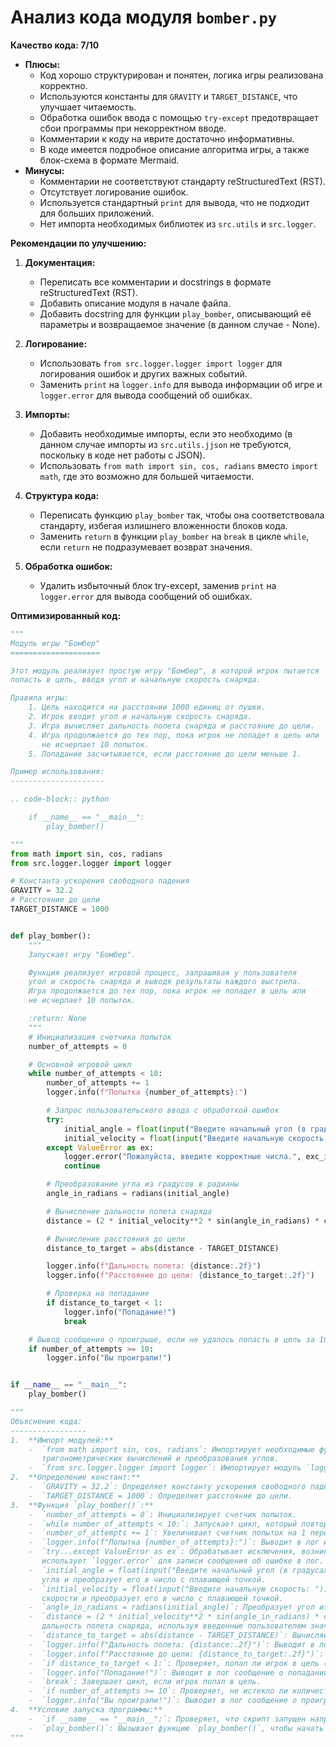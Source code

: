 # Анализ кода модуля `bomber.py`

**Качество кода: 7/10**

-   **Плюсы:**
    -   Код хорошо структурирован и понятен, логика игры реализована корректно.
    -   Используются константы для `GRAVITY` и `TARGET_DISTANCE`, что улучшает читаемость.
    -   Обработка ошибок ввода с помощью `try-except` предотвращает сбои программы при некорректном вводе.
    -   Комментарии к коду на иврите достаточно информативны.
    -   В коде имеется подробное описание алгоритма игры, а также блок-схема в формате Mermaid.
-   **Минусы:**
    -   Комментарии не соответствуют стандарту reStructuredText (RST).
    -   Отсутствует логирование ошибок.
    -   Используется стандартный `print` для вывода, что не подходит для больших приложений.
    -   Нет импорта необходимых библиотек из `src.utils` и `src.logger`.

**Рекомендации по улучшению:**

1.  **Документация:**
    -   Переписать все комментарии и docstrings в формате reStructuredText (RST).
    -   Добавить описание модуля в начале файла.
    -   Добавить docstring для функции `play_bomber`, описывающий её параметры и возвращаемое значение (в данном случае - None).

2.  **Логирование:**
    -   Использовать `from src.logger.logger import logger` для логирования ошибок и других важных событий.
    -   Заменить `print` на `logger.info` для вывода информации об игре и `logger.error` для вывода сообщений об ошибках.

3.  **Импорты:**
    -   Добавить необходимые импорты, если это необходимо (в данном случае импорты из `src.utils.jjson` не требуются, поскольку в коде нет работы с JSON).
    -  Использовать `from math import sin, cos, radians` вместо `import math`, где это возможно для большей читаемости.
  
4.  **Структура кода:**
    -  Переписать функцию `play_bomber` так, чтобы она соответствовала стандарту, избегая излишнего вложенности блоков кода.
    -   Заменить `return` в функции `play_bomber` на `break` в цикле `while`, если `return` не подразумевает возврат значения.
5.  **Обработка ошибок:**
    -   Удалить избыточный блок try-except, заменив `print` на `logger.error` для вывода сообщений об ошибках.

**Оптимизированный код:**

```python
"""
Модуль игры "Бомбер"
====================

Этот модуль реализует простую игру "Бомбер", в которой игрок пытается
попасть в цель, вводя угол и начальную скорость снаряда.

Правила игры:
    1. Цель находится на расстоянии 1000 единиц от пушки.
    2. Игрок вводит угол и начальную скорость снаряда.
    3. Игра вычисляет дальность полета снаряда и расстояние до цели.
    4. Игра продолжается до тех пор, пока игрок не попадет в цель или
       не исчерпает 10 попыток.
    5. Попадание засчитывается, если расстояние до цели меньше 1.

Пример использования:
---------------------

.. code-block:: python

    if __name__ == "__main__":
        play_bomber()

"""
from math import sin, cos, radians
from src.logger.logger import logger

# Константа ускорения свободного падения
GRAVITY = 32.2
# Расстояние до цели
TARGET_DISTANCE = 1000


def play_bomber():
    """
    Запускает игру "Бомбер".

    Функция реализует игровой процесс, запрашивая у пользователя
    угол и скорость снаряда и выводя результаты каждого выстрела.
    Игра продолжается до тех пор, пока игрок не попадет в цель или
    не исчерпает 10 попыток.

    :return: None
    """
    # Инициализация счетчика попыток
    number_of_attempts = 0

    # Основной игровой цикл
    while number_of_attempts < 10:
        number_of_attempts += 1
        logger.info(f"Попытка {number_of_attempts}:")

        # Запрос пользовательского ввода с обработкой ошибок
        try:
            initial_angle = float(input("Введите начальный угол (в градусах): "))
            initial_velocity = float(input("Введите начальную скорость: "))
        except ValueError as ex:
            logger.error("Пожалуйста, введите корректные числа.", exc_info=ex)
            continue

        # Преобразование угла из градусов в радианы
        angle_in_radians = radians(initial_angle)

        # Вычисление дальности полета снаряда
        distance = (2 * initial_velocity**2 * sin(angle_in_radians) * cos(angle_in_radians)) / GRAVITY

        # Вычисление расстояния до цели
        distance_to_target = abs(distance - TARGET_DISTANCE)

        logger.info(f"Дальность полета: {distance:.2f}")
        logger.info(f"Расстояние до цели: {distance_to_target:.2f}")

        # Проверка на попадание
        if distance_to_target < 1:
            logger.info("Попадание!")
            break

    # Вывод сообщения о проигрыше, если не удалось попасть в цель за 10 попыток
    if number_of_attempts >= 10:
        logger.info("Вы проиграли!")


if __name__ == "__main__":
    play_bomber()

"""
Объяснение кода:
-----------------
1.  **Импорт модулей:**
    -  `from math import sin, cos, radians`: Импортирует необходимые функции из модуля `math` для
       тригонометрических вычислений и преобразования углов.
    -  `from src.logger.logger import logger`: Импортирует модуль `logger` для ведения журнала событий и ошибок.
2.  **Определение констант:**
    -  `GRAVITY = 32.2`: Определяет константу ускорения свободного падения.
    -  `TARGET_DISTANCE = 1000`: Определяет расстояние до цели.
3.  **Функция `play_bomber()`:**
    -  `number_of_attempts = 0`: Инициализирует счетчик попыток.
    -  `while number_of_attempts < 10:`: Запускает цикл, который повторяется не более 10 раз.
    -  `number_of_attempts += 1`: Увеличивает счетчик попыток на 1 перед каждой попыткой.
    -  `logger.info(f"Попытка {number_of_attempts}:")`: Выводит в лог информацию о номере текущей попытки.
    -  `try...except ValueError as ex`: Обрабатывает исключения, возникающие при некорректном вводе чисел пользователем,
       использует `logger.error` для записи сообщения об ошибке в лог.
    -  `initial_angle = float(input("Введите начальный угол (в градусах): "))`: Запрашивает у пользователя ввод начального
       угла и преобразует его в число с плавающей точкой.
    -  `initial_velocity = float(input("Введите начальную скорость: "))`: Запрашивает у пользователя ввод начальной
       скорости и преобразует его в число с плавающей точкой.
    -  `angle_in_radians = radians(initial_angle)`: Преобразует угол из градусов в радианы.
    -  `distance = (2 * initial_velocity**2 * sin(angle_in_radians) * cos(angle_in_radians)) / GRAVITY`: Вычисляет
       дальность полета снаряда, используя введенные пользователем значения.
    -  `distance_to_target = abs(distance - TARGET_DISTANCE)`: Вычисляет расстояние от места падения снаряда до цели.
    -  `logger.info(f"Дальность полета: {distance:.2f}")`: Выводит в лог информацию о дальности полета снаряда.
    -  `logger.info(f"Расстояние до цели: {distance_to_target:.2f}")`: Выводит в лог информацию о расстоянии до цели.
    -  `if distance_to_target < 1:`: Проверяет, попал ли игрок в цель (расстояние до цели меньше 1).
    -  `logger.info("Попадание!")`: Выводит в лог сообщение о попадании в цель.
    -  `break`: Завершает цикл, если игрок попал в цель.
    -  `if number_of_attempts >= 10`: Проверяет, не истекло ли количество попыток.
    -  `logger.info("Вы проиграли!")`: Выводит в лог сообщение о проигрыше, если игрок не попал в цель за 10 попыток.
4.  **Условие запуска программы:**
    -  `if __name__ == "__main__":`: Проверяет, что скрипт запущен напрямую, а не импортирован как модуль.
    -  `play_bomber()`: Вызывает функцию `play_bomber()`, чтобы начать игру.
"""
```